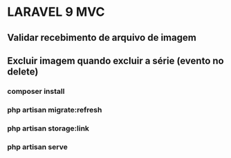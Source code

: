 # LARAVEL 9 MVC

## Validar recebimento de arquivo de imagem
## Excluir imagem quando excluir a série (evento no delete)

### composer install
### php artisan migrate:refresh
### php artisan storage:link
### php artisan serve

